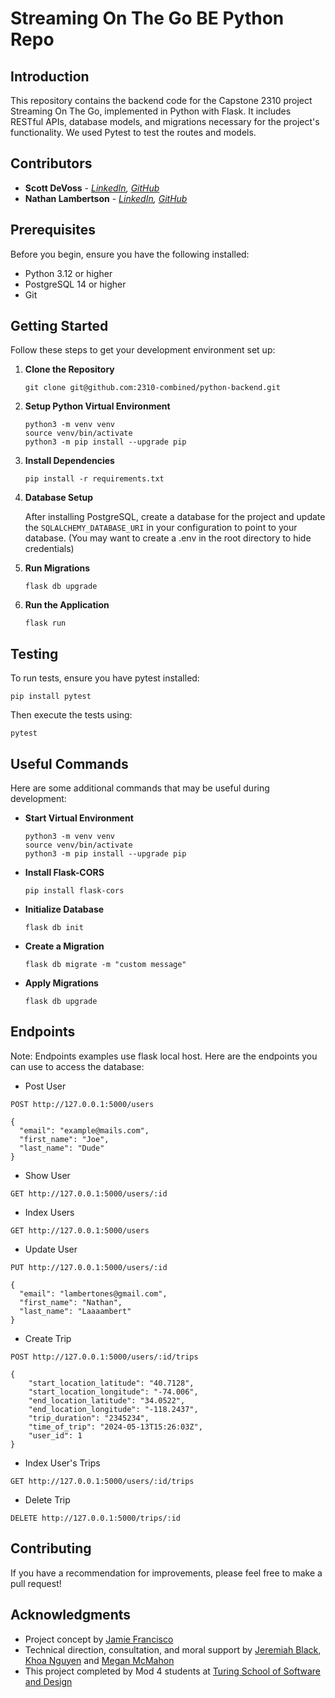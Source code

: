 
# Streaming On The Go BE Python Repo

## Introduction

This repository contains the backend code for the Capstone 2310 project Streaming On The Go, implemented in Python with Flask. It includes RESTful APIs, database models, and migrations necessary for the project's functionality. We used Pytest to test the routes and models.

## Contributors 

- **Scott DeVoss** - *[LinkedIn](https://www.linkedin.com/in/scott-devoss/), [GitHub](https://github.com/scottdevoss)*  
- **Nathan Lambertson** - *[LinkedIn](https://www.linkedin.com/in/nathan-lambertson/), [GitHub](https://github.com/lambo1986)*

## Prerequisites

Before you begin, ensure you have the following installed:
- Python 3.12 or higher
- PostgreSQL 14 or higher
- Git

## Getting Started

Follow these steps to get your development environment set up:

1. **Clone the Repository**

   ```
   git clone git@github.com:2310-combined/python-backend.git
   ```

2. **Setup Python Virtual Environment**

   ```
   python3 -m venv venv
   source venv/bin/activate
   python3 -m pip install --upgrade pip
   ```

3. **Install Dependencies**

   ```
   pip install -r requirements.txt
   ```

4. **Database Setup**

   After installing PostgreSQL, create a database for the project and update the `SQLALCHEMY_DATABASE_URI` in your configuration to point to your database. (You may want to create a .env in the root directory to hide credentials)

5. **Run Migrations**

   ```
   flask db upgrade
   ```

6. **Run the Application**

   ```
   flask run
   ```

## Testing

To run tests, ensure you have pytest installed:

```
pip install pytest
```

Then execute the tests using:

```
pytest
```

## Useful Commands

Here are some additional commands that may be useful during development:

- **Start Virtual Environment**

  ```
  python3 -m venv venv
  source venv/bin/activate
  python3 -m pip install --upgrade pip
  ```

- **Install Flask-CORS**

  ```
  pip install flask-cors
  ```

- **Initialize Database**

  ```
  flask db init
  ```

- **Create a Migration**

  ```
  flask db migrate -m "custom message"
  ```

- **Apply Migrations**

  ```
  flask db upgrade
  ```

## Endpoints

Note: Endpoints examples use flask local host.
Here are the endpoints you can use to access the database:

- Post User

```
POST http://127.0.0.1:5000/users

{
  "email": "example@mails.com",
  "first_name": "Joe",
  "last_name": "Dude"
}
```

- Show User

```
GET http://127.0.0.1:5000/users/:id
```

- Index Users

```
GET http://127.0.0.1:5000/users
```

- Update User

```
PUT http://127.0.0.1:5000/users/:id

{
  "email": "lambertones@gmail.com",
  "first_name": "Nathan",
  "last_name": "Laaaambert"
}
```

- Create Trip

```
POST http://127.0.0.1:5000/users/:id/trips

{
    "start_location_latitude": "40.7128",
    "start_location_longitude": "-74.006",
    "end_location_latitude": "34.0522",
    "end_location_longitude": "-118.2437",
    "trip_duration": "2345234",
    "time_of_trip": "2024-05-13T15:26:03Z",  
    "user_id": 1
}
```

- Index User's Trips

```
GET http://127.0.0.1:5000/users/:id/trips
```

- Delete Trip

```
DELETE http://127.0.0.1:5000/trips/:id
```

## Contributing

If you have a recommendation for improvements, please feel free to make a pull request!

## Acknowledgments 
  - Project concept by [Jamie Francisco](https://www.linkedin.com/in/jamiefrancisco/)
  - Technical direction, consultation, and moral support by [Jeremiah Black](https://www.linkedin.com/in/jeremiah-blackol/), [Khoa Nguyen](https://www.linkedin.com/in/khoa-n323/) and [Megan McMahon](https://www.linkedin.com/in/meganemcmahon1/)
  - This project completed by Mod 4 students at [Turing School of Software and Design](https://turing.edu/)